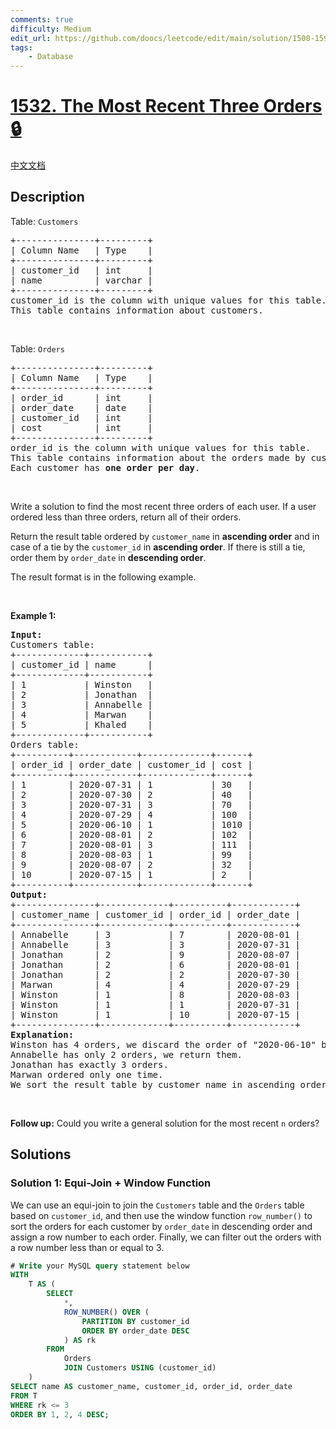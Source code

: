 ```yaml
---
comments: true
difficulty: Medium
edit_url: https://github.com/doocs/leetcode/edit/main/solution/1500-1599/1532.The%20Most%20Recent%20Three%20Orders/README_EN.md
tags:
    - Database
---
```


<!-- problem:start -->

# [1532. The Most Recent Three Orders 🔒](https://leetcode.com/problems/the-most-recent-three-orders)

[中文文档](/solution/1500-1599/1532.The%20Most%20Recent%20Three%20Orders/README.md)

## Description

<p>Table: <code>Customers</code></p>

<pre>
+---------------+---------+
| Column Name   | Type    |
+---------------+---------+
| customer_id   | int     |
| name          | varchar |
+---------------+---------+
customer_id is the column with unique values for this table.
This table contains information about customers.
</pre>

<p>&nbsp;</p>

<p>Table: <code>Orders</code></p>

<pre>
+---------------+---------+
| Column Name   | Type    |
+---------------+---------+
| order_id      | int     |
| order_date    | date    |
| customer_id   | int     |
| cost          | int     |
+---------------+---------+
order_id is the column with unique values for this table.
This table contains information about the orders made by customer_id.
Each customer has <strong>one order per day</strong>.
</pre>

<p>&nbsp;</p>

<p>Write a solution to find the most recent three orders of each user. If a user ordered less than three orders, return all of their orders.</p>

<p>Return the result table ordered by <code>customer_name</code> in <strong>ascending order</strong> and in case of a tie by the <code>customer_id</code> in <strong>ascending order</strong>. If there is still a tie, order them by <code>order_date</code> in <strong>descending order</strong>.</p>

<p>The&nbsp;result format is in the following example.</p>

<p>&nbsp;</p>
<p><strong class="example">Example 1:</strong></p>

<pre>
<strong>Input:</strong> 
Customers table:
+-------------+-----------+
| customer_id | name      |
+-------------+-----------+
| 1           | Winston   |
| 2           | Jonathan  |
| 3           | Annabelle |
| 4           | Marwan    |
| 5           | Khaled    |
+-------------+-----------+
Orders table:
+----------+------------+-------------+------+
| order_id | order_date | customer_id | cost |
+----------+------------+-------------+------+
| 1        | 2020-07-31 | 1           | 30   |
| 2        | 2020-07-30 | 2           | 40   |
| 3        | 2020-07-31 | 3           | 70   |
| 4        | 2020-07-29 | 4           | 100  |
| 5        | 2020-06-10 | 1           | 1010 |
| 6        | 2020-08-01 | 2           | 102  |
| 7        | 2020-08-01 | 3           | 111  |
| 8        | 2020-08-03 | 1           | 99   |
| 9        | 2020-08-07 | 2           | 32   |
| 10       | 2020-07-15 | 1           | 2    |
+----------+------------+-------------+------+
<strong>Output:</strong> 
+---------------+-------------+----------+------------+
| customer_name | customer_id | order_id | order_date |
+---------------+-------------+----------+------------+
| Annabelle     | 3           | 7        | 2020-08-01 |
| Annabelle     | 3           | 3        | 2020-07-31 |
| Jonathan      | 2           | 9        | 2020-08-07 |
| Jonathan      | 2           | 6        | 2020-08-01 |
| Jonathan      | 2           | 2        | 2020-07-30 |
| Marwan        | 4           | 4        | 2020-07-29 |
| Winston       | 1           | 8        | 2020-08-03 |
| Winston       | 1           | 1        | 2020-07-31 |
| Winston       | 1           | 10       | 2020-07-15 |
+---------------+-------------+----------+------------+
<strong>Explanation:</strong> 
Winston has 4 orders, we discard the order of &quot;2020-06-10&quot; because it is the oldest order.
Annabelle has only 2 orders, we return them.
Jonathan has exactly 3 orders.
Marwan ordered only one time.
We sort the result table by customer_name in ascending order, by customer_id in ascending order, and by order_date in descending order in case of a tie.
</pre>

<p>&nbsp;</p>
<p><strong>Follow up:</strong> Could you write a general solution for the most recent <code>n</code> orders?</p>

## Solutions

<!-- solution:start -->

### Solution 1: Equi-Join + Window Function

We can use an equi-join to join the `Customers` table and the `Orders` table based on `customer_id`, and then use the window function `row_number()` to sort the orders for each customer by `order_date` in descending order and assign a row number to each order. Finally, we can filter out the orders with a row number less than or equal to $3$.

<!-- tabs:start -->

```sql
# Write your MySQL query statement below
WITH
    T AS (
        SELECT
            *,
            ROW_NUMBER() OVER (
                PARTITION BY customer_id
                ORDER BY order_date DESC
            ) AS rk
        FROM
            Orders
            JOIN Customers USING (customer_id)
    )
SELECT name AS customer_name, customer_id, order_id, order_date
FROM T
WHERE rk <= 3
ORDER BY 1, 2, 4 DESC;
```

<!-- tabs:end -->

<!-- solution:end -->

<!-- problem:end -->
